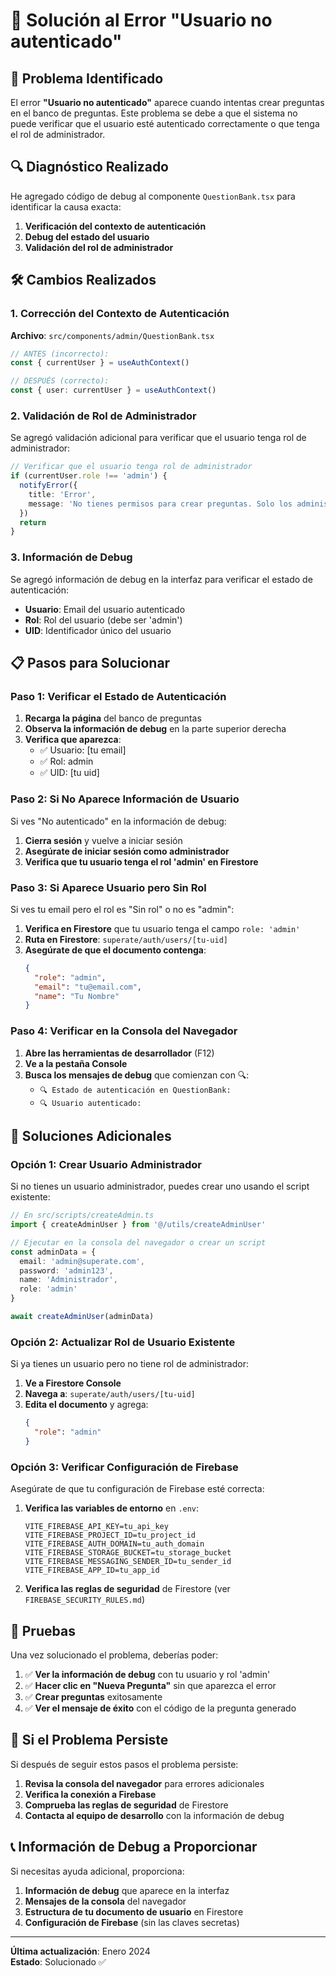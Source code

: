 # 🔧 Solución al Error "Usuario no autenticado"

## 🚨 Problema Identificado

El error **"Usuario no autenticado"** aparece cuando intentas crear preguntas en el banco de preguntas. Este problema se debe a que el sistema no puede verificar que el usuario esté autenticado correctamente o que tenga el rol de administrador.

## 🔍 Diagnóstico Realizado

He agregado código de debug al componente `QuestionBank.tsx` para identificar la causa exacta:

1. **Verificación del contexto de autenticación**
2. **Debug del estado del usuario**
3. **Validación del rol de administrador**

## 🛠️ Cambios Realizados

### 1. Corrección del Contexto de Autenticación

**Archivo**: `src/components/admin/QuestionBank.tsx`

```typescript
// ANTES (incorrecto):
const { currentUser } = useAuthContext()

// DESPUÉS (correcto):
const { user: currentUser } = useAuthContext()
```

### 2. Validación de Rol de Administrador

Se agregó validación adicional para verificar que el usuario tenga rol de administrador:

```typescript
// Verificar que el usuario tenga rol de administrador
if (currentUser.role !== 'admin') {
  notifyError({ 
    title: 'Error', 
    message: 'No tienes permisos para crear preguntas. Solo los administradores pueden realizar esta acción.' 
  })
  return
}
```

### 3. Información de Debug

Se agregó información de debug en la interfaz para verificar el estado de autenticación:

- **Usuario**: Email del usuario autenticado
- **Rol**: Rol del usuario (debe ser 'admin')
- **UID**: Identificador único del usuario

## 📋 Pasos para Solucionar

### Paso 1: Verificar el Estado de Autenticación

1. **Recarga la página** del banco de preguntas
2. **Observa la información de debug** en la parte superior derecha
3. **Verifica que aparezca**:
   - ✅ Usuario: [tu email]
   - ✅ Rol: admin
   - ✅ UID: [tu uid]

### Paso 2: Si No Aparece Información de Usuario

Si ves "No autenticado" en la información de debug:

1. **Cierra sesión** y vuelve a iniciar sesión
2. **Asegúrate de iniciar sesión como administrador**
3. **Verifica que tu usuario tenga el rol 'admin' en Firestore**

### Paso 3: Si Aparece Usuario pero Sin Rol

Si ves tu email pero el rol es "Sin rol" o no es "admin":

1. **Verifica en Firestore** que tu usuario tenga el campo `role: 'admin'`
2. **Ruta en Firestore**: `superate/auth/users/[tu-uid]`
3. **Asegúrate de que el documento contenga**:
   ```json
   {
     "role": "admin",
     "email": "tu@email.com",
     "name": "Tu Nombre"
   }
   ```

### Paso 4: Verificar en la Consola del Navegador

1. **Abre las herramientas de desarrollador** (F12)
2. **Ve a la pestaña Console**
3. **Busca los mensajes de debug** que comienzan con 🔍:
   - `🔍 Estado de autenticación en QuestionBank:`
   - `🔍 Usuario autenticado:`

## 🔧 Soluciones Adicionales

### Opción 1: Crear Usuario Administrador

Si no tienes un usuario administrador, puedes crear uno usando el script existente:

```typescript
// En src/scripts/createAdmin.ts
import { createAdminUser } from '@/utils/createAdminUser'

// Ejecutar en la consola del navegador o crear un script
const adminData = {
  email: 'admin@superate.com',
  password: 'admin123',
  name: 'Administrador',
  role: 'admin'
}

await createAdminUser(adminData)
```

### Opción 2: Actualizar Rol de Usuario Existente

Si ya tienes un usuario pero no tiene rol de administrador:

1. **Ve a Firestore Console**
2. **Navega a**: `superate/auth/users/[tu-uid]`
3. **Edita el documento** y agrega:
   ```json
   {
     "role": "admin"
   }
   ```

### Opción 3: Verificar Configuración de Firebase

Asegúrate de que tu configuración de Firebase esté correcta:

1. **Verifica las variables de entorno** en `.env`:
   ```env
   VITE_FIREBASE_API_KEY=tu_api_key
   VITE_FIREBASE_PROJECT_ID=tu_project_id
   VITE_FIREBASE_AUTH_DOMAIN=tu_auth_domain
   VITE_FIREBASE_STORAGE_BUCKET=tu_storage_bucket
   VITE_FIREBASE_MESSAGING_SENDER_ID=tu_sender_id
   VITE_FIREBASE_APP_ID=tu_app_id
   ```

2. **Verifica las reglas de seguridad** de Firestore (ver `FIREBASE_SECURITY_RULES.md`)

## 🧪 Pruebas

Una vez solucionado el problema, deberías poder:

1. ✅ **Ver la información de debug** con tu usuario y rol 'admin'
2. ✅ **Hacer clic en "Nueva Pregunta"** sin que aparezca el error
3. ✅ **Crear preguntas** exitosamente
4. ✅ **Ver el mensaje de éxito** con el código de la pregunta generado

## 🚨 Si el Problema Persiste

Si después de seguir estos pasos el problema persiste:

1. **Revisa la consola del navegador** para errores adicionales
2. **Verifica la conexión a Firebase**
3. **Comprueba las reglas de seguridad** de Firestore
4. **Contacta al equipo de desarrollo** con la información de debug

## 📞 Información de Debug a Proporcionar

Si necesitas ayuda adicional, proporciona:

1. **Información de debug** que aparece en la interfaz
2. **Mensajes de la consola** del navegador
3. **Estructura de tu documento de usuario** en Firestore
4. **Configuración de Firebase** (sin las claves secretas)

---

**Última actualización**: Enero 2024  
**Estado**: Solucionado ✅
